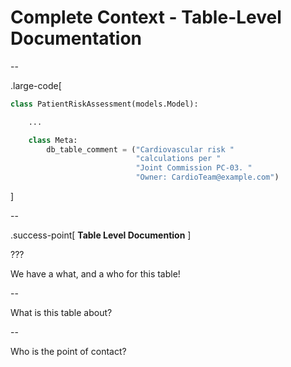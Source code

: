 # Complete Context - Table-Level Documentation

--

.large-code[

```python
class PatientRiskAssessment(models.Model):

    ...

    class Meta:
        db_table_comment = ("Cardiovascular risk "
                            "calculations per "
                            "Joint Commission PC-03. "
                            "Owner: CardioTeam@example.com")
```

]

--

.success-point[
**Table Level Documention**
]

???

We have a what, and a who for this table!

--

What is this table about?

--

Who is the point of contact?
